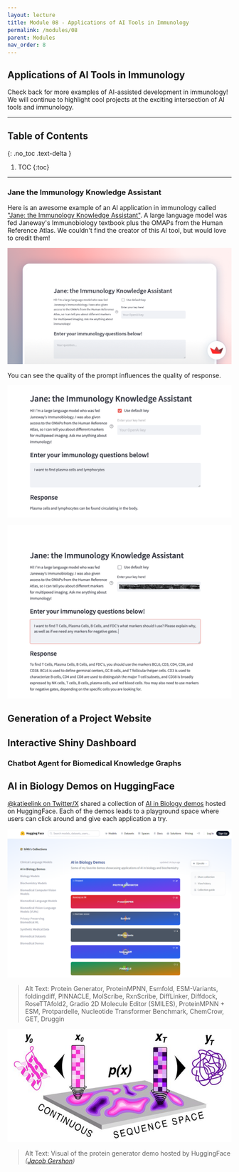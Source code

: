 ```yaml
---
layout: lecture
title: Module 08 - Applications of AI Tools in Immunology
permalink: /modules/08
parent: Modules
nav_order: 8
---
```


## Applications of AI Tools in Immunology
Check back for more examples of AI-assisted development in immunology! We will continue to highlight cool projects at the exciting intersection of AI tools and immunology. 

---

## Table of Contents
{: .no_toc .text-delta }

1. TOC
{:toc}

---

### Jane the Immunology Knowledge Assistant
Here is an awesome example of an AI application in immunology called ["Jane: the Immunology Knowledge Assistant"](https://rdilip-janewayq-a-main-rfx7el.streamlit.app/#jane-the-immunology-knowledge-assistant). A large language model was fed Janeway's Immunobiology textbook plus the OMAPs from the Human Reference Atlas. We couldn't find the creator of this AI tool, but would love to credit them!

![Immuno Chatbot 01](/assets/images/08-immuno-app-chatbot01.png)

You can see the quality of the prompt influences the quality of response. 

![Immuno Chatbot 02](/assets/images/08-immuno-app-chatbot02.png)

![Immuno Chatbot 03](/assets/images/08-immuno-app-chatbot03.png)




## Generation of a Project Website

## Interactive Shiny Dashboard


### Chatbot Agent for Biomedical Knowledge Graphs


## AI in Biology Demos on HuggingFace
[@katieelink on Twitter/X](https://twitter.com/katieelink/status/1701637143330971837?s=20) shared a collection of [AI in Biology demos](https://huggingface.co/collections/hf4h/ai-in-biology-demos-65007d936a230e55a66cd31e) hosted on HuggingFace. Each of the demos leads to a playground space where users can click around and give each application a try. 

![AI in Bio Demos](/assets/images/08-huggingface-ai-in-bio-demos.png)
> Alt Text:  Protein Generator, ProteinMPNN, Esmfold, ESM-Variants, foldingdiff, PINNACLE, MolScribe, RxnScribe, DiffLinker, Diffdock, RoseTTAfold2, Gradio 2D Molecule Editor (SMILES), ProteinMPNN + ESM, Protpardelle, Nucleotide Transformer Benchmark, ChemCrow, GET, Druggin

![Protein Generator Demo](/assets/images/08-protein-generator-demo.jfif)
> Alt Text: Visual of the protein generator demo hosted by HuggingFace _([Jacob Gershon](https://t.co/vJaI2qIlWi))_


